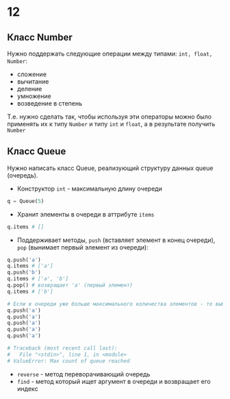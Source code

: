 # 12

## Класс Number

Нужно поддержать следующие операции между типами: `int, float, Number`:

 - сложение
 - вычитание
 - деление
 - умножение
 - возведение в степень

Т.е. нужно сделать так, чтобы используя эти операторы можно было применять их к типу `Number` и типу `int` и `float`, а в результате получить `Number`

## Класс Queue

Нужно написать класс Queue, реализующий структуру данных queue (очередь). 

 - Конструктор `int` - максимальную длину очереди

```python
q = Queue(5)
```

 - Хранит элементы в очереди в аттрибуте `items`

```python
q.items # []
```

 - Поддерживает методы, `push` (вставляет элемент в конец очереди), `pop` (вынимает первый элемент из очереди):

```python
q.push('a')
q.items # ['a']
q.push('b') 
q.items # ['a', 'b']
q.pop() # возвращает 'a' (первый элемент)
q.items # ['b']

# Если в очереди уже больше максимального количества элементов - то выбрасывается ValueError
q.push('a')
q.push('a')
q.push('a')
q.push('a')
q.push('a')

# Traceback (most recent call last):
#   File "<stdin>", line 1, in <module>
# ValueError: Max count of queue reached
```

 - `reverse` - метод переворачивающий очередь
 - `find` - метод который ищет аргумент в очереди и возвращает его индекс
 
